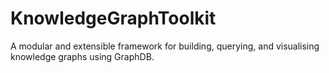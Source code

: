 # KnowledgeGraphToolkit
A modular and extensible framework for building, querying, and visualising knowledge graphs using GraphDB.
